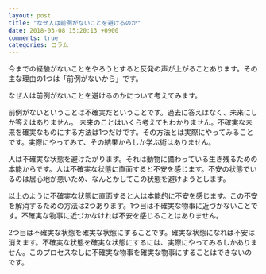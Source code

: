 ```yaml
---
layout: post
title: "なぜ人は前例がないことを避けるのか"
date: 2018-03-08 15:20:13 +0900
comments: true
categories: コラム
---
```


今までの経験がないことをやろうとすると反発の声が上がることあります。その主な理由の1つは「前例がないから」です。

なぜ人は前例がないことを避けるのかについて考えてみます。

前例がないということは不確実だということです。過去に答えはなく、未来にしか答えはありません。
未来のことはいくら考えてもわかりません。不確実な未来を確実なものにする方法は1つだけです。その方法とは実際にやってみることです。実際にやってみて、その結果からしか学ぶ術はありません。

人は不確実な状態を避けたがります。それは動物に備わっている生き残るための本能からです。人は不確実な状態に直面すると不安を感じます。不安の状態でいるのは居心地が悪いため、なんとかしてこの状態を避けようとします。

以上のように不確実な状態に直面すると人は本能的に不安を感じます。この不安を解消するための方法は2つあります。1つ目は不確実な物事に近づかないことです。不確実な物事に近づかなければ不安を感じることはありません。

2つ目は不確実な状態を確実な状態にすることです。確実な状態になれば不安は消えます。不確実な状態を確実な状態にするには、実際にやってみるしかありません。このプロセスなしに不確実な物事を確実な物事にすることはできないのです。
